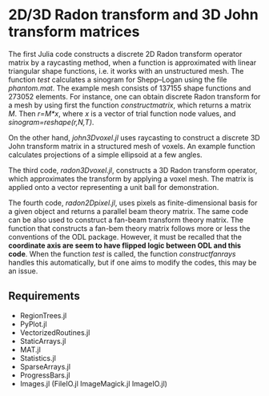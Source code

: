 # 2D/3D Radon transform and 3D John transform matrices
The first Julia code constructs a discrete 2D Radon transform operator matrix by a raycasting method, when a function is approximated with
linear triangular shape functions, i.e. it works with an unstructured mesh.  The function _test_ calculates a sinogram for Shepp–Logan using the file  _phantom.mat_. The example mesh consists of 137155 shape functions and 273052 elements. For instance, one can obtain discrete Radon transform for a mesh by using first the function _constructmatrix_, which returns a matrix _M_. Then _r=M\*x_, where _x_ is a vector of trial function node values, and _sinogram=reshape(r,N,T)_. 

On the other hand, _john3Dvoxel.jl_ uses raycasting to construct a discrete 3D John transform matrix in a structured mesh of voxels. An example function calculates projections of a simple ellipsoid at a few angles. 

The third code, _radon3Dvoxel.jl_, constructs a 3D Radon transform operator, which approximates the transform by applying a voxel mesh. The matrix is applied onto a vector representing a unit ball for demonstration.

The fourth code,  _radon2Dpixel.jl_, uses pixels as finite-dimensional basis for a given object and returns a parallel beam theory matrix. The same code can be also used to construct a fan-beam transform theory matrix. The function that constructs a fan-bem theory matrix follows more or less the conventions of the ODL package. However, it must be recalled that the **coordinate axis are seem to have flipped logic between ODL and this code**. When the function _test_ is called, the function _constructfanrays_ handles this automatically, but if one aims to modify the codes, this may be an issue. 


## Requirements
- RegionTrees.jl
- PyPlot.jl
- VectorizedRoutines.jl 
- StaticArrays.jl
- MAT.jl 
- Statistics.jl
- SparseArrays.jl
- ProgressBars.jl
- Images.jl (FileIO.jl ImageMagick.jl ImageIO.jl)


